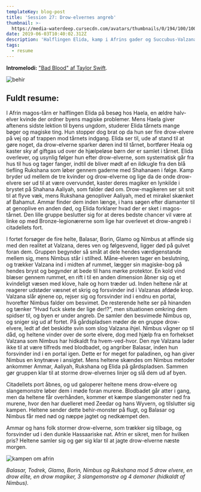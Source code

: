 ```yaml
---
templateKey: blog-post
title: 'Session 27: Drow-elvernes angreb'
thumbnail: >-
  https://media-waterdeep.cursecdn.com/avatars/thumbnails/0/194/100/100/636252763747881581.jpeg
date: 2019-06-03T10:40:02.312Z
description: 'Halflingen Elida, kamp i Afrins gader og Succubus-Valzana.'
tags:
  - resume
---
```

**Intromelodi:** ["Bad Blood" af Taylor Swift](https://open.spotify.com/track/0TvQLMecTE8utzoNmvXRbK).

![behir](/img/behir.jpg)

## Fuldt resume:

I Afrin magos-tårn er halflingen Elida på besøg hos Haela, en ældre halv-elver kvinde der ordner byens magiske problemer. Mens Haela giver aftenens sidste lektion til byens ungdom, studerer Elida tårnets mange bøger og magiske ting. Hun stopper dog brat op da hun ser fire drow-elvere på vej op af trappen mod tårnets indgang. Elida ser til, ude af stand til at gøre noget, da drow-elverne sparker døren ind til tårnet, bortfører Heala og kaster sky af giftgas ud over de hjælpeløse børn der er samlet i tårnet. Elida overlever, og usynlig følger hun efter drow-elverne, som systematisk går fra hus til hus og tager fanger, indtil de bliver mødt af en ildkugle fra den blå tiefling Rukshana som løber gennem gaderne med Shahanaen i følge. Kamp bryder ud mellem de tre kvinder og drow-elverne og lige da de onde drow-elvere ser ud til at være overvundet, kaster deres magiker en lynkilde i brystet på Shahana Aaliyah, som falder død om. Drow-magikeren ser sit snit til at flyve væk, mens Rukshana genopliver Aaliyah, med et mirakel skænket af Bahamut. Ammar finder dem inden længe, i hans søgen efter diamanter til at genoplive en anden død, og Elida forklarer hvad der er sket i magos-tårnet. Den lille gruppe beslutter sig for at deres bedste chancer vil være at linke op med Bronze-legionærerne som lige har overlevet et drow-angreb i citadellets fort.

I fortet forsøger de fire helte, Balasar, Borin, Glamo og Nimbus at affinde sig med den realitet at Valzana, deres ven og følgesvend, ligger død på gulvet foran dem. Gruppen begynder så småt at dele hendes værdigenstande mellem sig, mens Nimbus står i stilhed. Måne-elveren tager en beslutning, og trækker Valzana ind i midten af rummet, lægger sin magiske-bog på hendes bryst og begynder at bede til hans mørke protektor. En kold vind blæser gennem rummet, en rift i til en anden dimension åbner sig og et kvindeligt væsen med klove, hale og horn træder ud. Inden heltene når at reagerer udstøder væsnet et skrig og forsvinder ind i Valzanas afdøde krop. Valzana slår øjnene op, rejser sig og forsvinder ind i endnu en portal, hvorefter Nimbus falder om besvimet. De resterende helte ser på hinanden og tænker “Hvad fuck skete der lige der!?”, men situationen omkring dem spidser til, og byen er under angreb. De samler den besvimede Nimbus op, og sniger sig ud af fortet. På gårdspladsen møder de en gruppe drow-elvere, ledt af det beskidte svin som slog Valzana ihjel. Nimbus vågner op til dåd, og heltene vinder over de sorte elvere, dog med hjælp fra en forhekset Valzana som Nimbus har hidkaldt fra hvem-ved-hvor. Den nye Valzana lader ikke til at være tilfreds med blodbadet, og angriber Balasar, inden hun forsvinder ind i en portal igen. Dette er for meget for paladinen, og han giver Nimbus en knytnæve i ansigtet. Mens heltene skændes om Nimbus metoder ankommer Ammar, Aaliyah, Rukshana og Elida på gårdspladsen. Sammen gør gruppen klar til at storme drow-elvernes linjer og slå dem ud af byen.

Citadellets port åbnes, og ud galoperer heltene mens drow-elvere og slangemonstre løber dem i møde foran murene. Blodbadet går atter i gang, men da heltene får overhånden, kommer et kæmpe slangemonster ned fra murene, hvor den har duelleret med Zeedar og hans Wyvern, og tilslutter sig kampen. Heltene sender dette behir-monster på flugt, og Balasar og Nimbus får med nød og næppe jagtet og nedkæmpet den.

Ammar og hans folk stormer drow-elverne, som trækker sig tilbage, og forsvinder ud i den dunkle Hassaariske nat. Afrin er sikret, men for hvilken pris? Heltene samler sig og gør sig klar til at jagte drow-elverne næste morgen.

![kampen om afrin](/img/kampen-om-afrin.jpg)

_Balasar, Todrek, Glamo, Borin, Nimbus og Rukshana mod 5 drow elvere, en drow elite, en drow magiker, 3 slangemonstre og 4 demoner (hidkaldt af Nimbus)._
